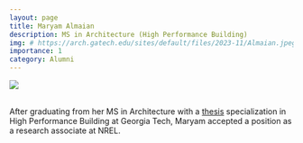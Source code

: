 ```yaml
---
layout: page
title: Maryam Almaian
description: MS in Architecture (High Performance Building)
img: # https://arch.gatech.edu/sites/default/files/2023-11/Almaian.jpeg
importance: 1
category: Alumni
---
```


<div class="profile"> 
<img src="https://arch.gatech.edu/sites/default/files/2023-11/Almaian.jpeg" class="img-fluid z-depth-1 rounded"/>
</div>
<br>

After graduating from her MS in Architecture with a [thesis](/projects/1_thesis.md) specialization in High Performance Building at Georgia Tech, Maryam accepted a position as a research associate at NREL.
